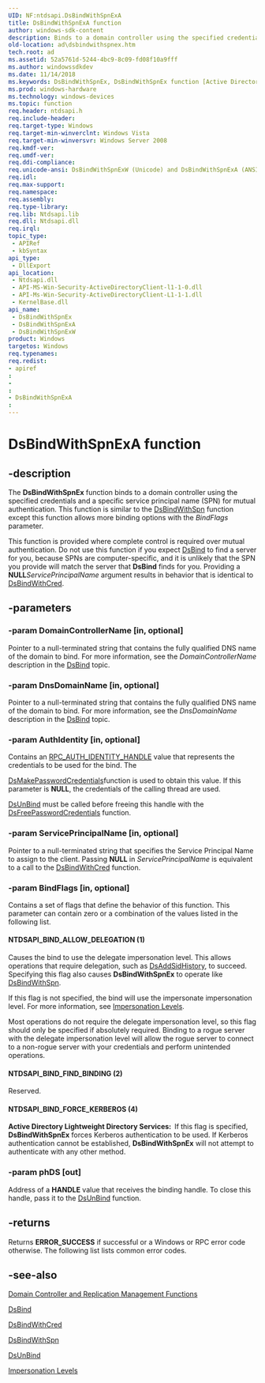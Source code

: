 ```yaml
---
UID: NF:ntdsapi.DsBindWithSpnExA
title: DsBindWithSpnExA function
author: windows-sdk-content
description: Binds to a domain controller using the specified credentials and a specific service principal name (SPN) for mutual authentication.
old-location: ad\dsbindwithspnex.htm
tech.root: ad
ms.assetid: 52a5761d-5244-4bc9-8c09-fd08f10a9fff
ms.author: windowssdkdev
ms.date: 11/14/2018
ms.keywords: DsBindWithSpnEx, DsBindWithSpnEx function [Active Directory], DsBindWithSpnExA, DsBindWithSpnExW, NTDSAPI_BIND_ALLOW_DELEGATION, NTDSAPI_BIND_FIND_BINDING, NTDSAPI_BIND_FORCE_KERBEROS, ad.dsbindwithspnex, ntdsapi/DsBindWithSpnEx, ntdsapi/DsBindWithSpnExA, ntdsapi/DsBindWithSpnExW
ms.prod: windows-hardware
ms.technology: windows-devices
ms.topic: function
req.header: ntdsapi.h
req.include-header: 
req.target-type: Windows
req.target-min-winverclnt: Windows Vista
req.target-min-winversvr: Windows Server 2008
req.kmdf-ver: 
req.umdf-ver: 
req.ddi-compliance: 
req.unicode-ansi: DsBindWithSpnExW (Unicode) and DsBindWithSpnExA (ANSI)
req.idl: 
req.max-support: 
req.namespace: 
req.assembly: 
req.type-library: 
req.lib: Ntdsapi.lib
req.dll: Ntdsapi.dll
req.irql: 
topic_type:
 - APIRef
 - kbSyntax
api_type:
 - DllExport
api_location:
 - Ntdsapi.dll
 - API-MS-Win-Security-ActiveDirectoryClient-l1-1-0.dll
 - API-Ms-Win-Security-ActiveDirectoryClient-L1-1-1.dll
 - KernelBase.dll
api_name:
 - DsBindWithSpnEx
 - DsBindWithSpnExA
 - DsBindWithSpnExW
product: Windows
targetos: Windows
req.typenames: 
req.redist: 
- apiref
: 
- 
: 
- DsBindWithSpnExA
: 
---
```


# DsBindWithSpnExA function


## -description


The <b>DsBindWithSpnEx</b> function binds to a domain controller using the specified credentials and a specific service principal name (SPN) for mutual authentication. This function is similar to the <a href="https://msdn.microsoft.com/9a149654-fd94-4b0c-b712-07fb827bef2f">DsBindWithSpn</a> function except this function allows more binding options with the <i>BindFlags</i> parameter.

This function is provided where complete control is required over mutual authentication. Do not use this function if you expect <a href="https://msdn.microsoft.com/c73cd16d-ccfd-4f61-b1c5-50130bef64d7">DsBind</a> to find a server for you, because SPNs are computer-specific, and it is unlikely that the SPN you provide will match the server that <b>DsBind</b> finds for you. Providing a <b>NULL</b><i>ServicePrincipalName</i> argument results in behavior that is identical to <a href="https://msdn.microsoft.com/708e3874-852c-4a57-bf4b-edaf98818fe5">DsBindWithCred</a>.


## -parameters




### -param DomainControllerName [in, optional]

Pointer to a null-terminated string that contains the fully qualified DNS name of the domain to bind. For more information, see the <i>DomainControllerName</i> description in the <a href="https://msdn.microsoft.com/c73cd16d-ccfd-4f61-b1c5-50130bef64d7">DsBind</a> topic.


### -param DnsDomainName [in, optional]

Pointer to a null-terminated string that contains the fully qualified DNS name of the domain to bind. For more information, see the <i>DnsDomainName</i> description in the <a href="https://msdn.microsoft.com/c73cd16d-ccfd-4f61-b1c5-50130bef64d7">DsBind</a> topic.


### -param AuthIdentity [in, optional]

Contains an <a href="https://msdn.microsoft.com/06e45348-a392-45be-9f8a-e77ef887f26c">RPC_AUTH_IDENTITY_HANDLE</a> value that represents the credentials to be used for the bind. The 
    
<a href="https://msdn.microsoft.com/51aba58b-07c5-4e6d-8568-fa6f1a963d8e">DsMakePasswordCredentials</a>function is used to obtain this value. If this parameter is <b>NULL</b>,
    the credentials of the calling thread are used.


<a href="https://msdn.microsoft.com/7106d67f-d421-4a7c-b775-440e5944f25e">DsUnBind</a> must be called before freeing this handle with the <a href="https://msdn.microsoft.com/3d008aa8-feff-426f-911b-a447257076c2">DsFreePasswordCredentials</a> function.


### -param ServicePrincipalName [in, optional]

Pointer to a null-terminated string that specifies the Service Principal Name to assign to the client. Passing <b>NULL</b> in <i>ServicePrincipalName</i> is equivalent to a call to the <a href="https://msdn.microsoft.com/708e3874-852c-4a57-bf4b-edaf98818fe5">DsBindWithCred</a> function.


### -param BindFlags [in, optional]

Contains a set of flags that define the behavior of this function. This parameter can contain zero or a combination of the values listed in the following list.



#### NTDSAPI_BIND_ALLOW_DELEGATION (1)

Causes the bind to use the delegate impersonation level. This allows operations that require delegation, such as
<a href="https://msdn.microsoft.com/36ef8734-717a-4c3a-a839-6591d85c9734">DsAddSidHistory</a>, to succeed.  Specifying this flag also causes <b>DsBindWithSpnEx</b> to operate like <a href="https://msdn.microsoft.com/9a149654-fd94-4b0c-b712-07fb827bef2f">DsBindWithSpn</a>.

If this flag is not specified, the bind will use the impersonate impersonation level. For more information, see <a href="https://msdn.microsoft.com/en-us/library/ms686632(v=VS.85).aspx">Impersonation Levels</a>.

Most operations do
not require the delegate impersonation level, so this flag should only be specified 
if  absolutely required. Binding to a rogue server with the  delegate impersonation level will allow the rogue server to connect to a non-rogue server with your credentials and perform
unintended operations.



#### NTDSAPI_BIND_FIND_BINDING (2)

Reserved.



#### NTDSAPI_BIND_FORCE_KERBEROS (4)

<b>Active Directory Lightweight Directory Services:  </b>If this flag is specified, <b>DsBindWithSpnEx</b> forces Kerberos authentication to be used. If Kerberos authentication cannot be established, <b>DsBindWithSpnEx</b> will not attempt to authenticate with any other method.


### -param phDS [out]

Address of a <b>HANDLE</b> value that receives the binding handle. To close this handle, pass it to the <a href="https://msdn.microsoft.com/7106d67f-d421-4a7c-b775-440e5944f25e">DsUnBind</a> function.


## -returns



Returns <b>ERROR_SUCCESS</b> if successful or a Windows or RPC error code otherwise. The following list lists common error codes.




## -see-also




<a href="https://msdn.microsoft.com/a92783c2-ffb8-473e-8484-1c05ca5453ff">Domain Controller and Replication Management Functions</a>



<a href="https://msdn.microsoft.com/c73cd16d-ccfd-4f61-b1c5-50130bef64d7">DsBind</a>



<a href="https://msdn.microsoft.com/708e3874-852c-4a57-bf4b-edaf98818fe5">DsBindWithCred</a>



<a href="https://msdn.microsoft.com/9a149654-fd94-4b0c-b712-07fb827bef2f">DsBindWithSpn</a>



<a href="https://msdn.microsoft.com/7106d67f-d421-4a7c-b775-440e5944f25e">DsUnBind</a>



<a href="https://msdn.microsoft.com/en-us/library/ms686632(v=VS.85).aspx">Impersonation Levels</a>
 

 

